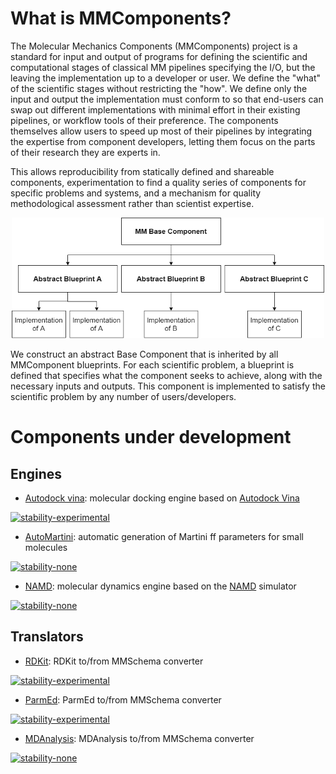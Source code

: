 # What is MMComponents?
The Molecular Mechanics Components (MMComponents) project is a standard for input and output of programs for defining the scientific and computational stages of classical MM pipelines specifying the I/O, but the leaving the implementation up to a developer or user. We define the "what" of the scientific stages without restricting the "how". We define only the input and output the implementation must conform to so that end-users can swap out different implementations with minimal effort in their existing pipelines, or workflow tools of their preference. The components themselves allow users to speed up most of their pipelines by integrating the expertise from component developers, letting them focus on the parts of their research they are experts in.

This allows reproducibility from statically defined and shareable components, experimentation to find a quality series of components for specific problems and systems, and a mechanism for quality methodological assessment rather than scientist expertise.

<p align="center">
    <img src="https://github.com/MolSSI/MMComponents/blob/master/mmcomponents/data/imgs/mm_component_hierarchy.png?raw=true" width="500">
</p>

We construct an abstract Base Component that is inherited by all MMComponent blueprints. For each scientific problem, a blueprint is defined that specifies what the component seeks to achieve, along with the necessary inputs and outputs. This component is implemented to satisfy the scientific problem by any number of users/developers.

# Components under development

## Engines
- [Autodock vina](https://github.com/MolSSI/MMComponents_autodock): molecular docking engine based on [Autodock Vina](http://vina.scripps.edu) 

[![stability-experimental](https://img.shields.io/badge/stability-experimental-orange.svg?style=for-the-badge)](https://github.com/emersion/stability-badges#experimental)
- [AutoMartini](https://github.com/MolSSI/MMComponents_automartini): automatic generation of Martini ff parameters for small molecules 

[![stability-none](https://img.shields.io/badge/stability-none-red.svg?style=flat)](https://github.com/emersion/stability-badges#experimental)
- [NAMD](https://github.com/MolSSI/MMComponents_namd): molecular dynamics engine based on the [NAMD](https://www.ks.uiuc.edu/Research/namd) simulator 

[![stability-none](https://img.shields.io/badge/stability-none-red.svg?style=social)](https://github.com/emersion/stability-badges#experimental)

## Translators
- [RDKit](https://github.com/MolSSI/MMElemental/blob/master/mmelemental/components/rdkit_component.py): RDKit to/from MMSchema converter 

[![stability-experimental](https://img.shields.io/badge/stability-experimental-orange.svg)](https://github.com/emersion/stability-badges#experimental)
- [ParmEd](https://github.com/MolSSI/MMElemental/blob/master/mmelemental/components/parmed_component.py): ParmEd to/from MMSchema converter 

[![stability-experimental](https://img.shields.io/badge/stability-experimental-orange.svg)](https://github.com/emersion/stability-badges#experimental)
- [MDAnalysis](https://github.com/MolSSI/MMElemental/blob/master/mmelemental/components/mdanalysis_component.py): MDAnalysis to/from MMSchema converter 

[![stability-none](https://img.shields.io/badge/stability-none-red.svg)](https://github.com/emersion/stability-badges#experimental)
